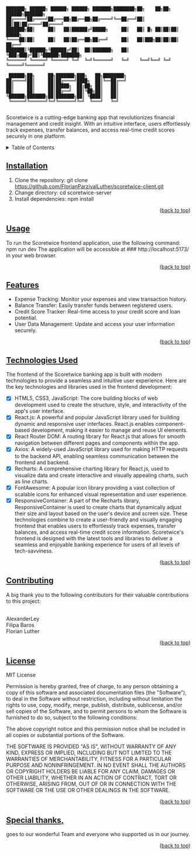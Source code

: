 ```

███████╗ ██████╗ ██████╗ ██████╗ ███████╗████████╗██╗    ██╗██╗ ██████╗███████╗
██╔════╝██╔════╝██╔═══██╗██╔══██╗██╔════╝╚══██╔══╝██║    ██║██║██╔════╝██╔════╝
███████╗██║     ██║   ██║██████╔╝█████╗     ██║   ██║ █╗ ██║██║██║     █████╗  
╚════██║██║     ██║   ██║██╔══██╗██╔══╝     ██║   ██║███╗██║██║██║     ██╔══╝  
███████║╚██████╗╚██████╔╝██║  ██║███████╗   ██║   ╚███╔███╔╝██║╚██████╗███████╗
╚══════╝ ╚═════╝ ╚═════╝ ╚═╝  ╚═╝╚══════╝   ╚═╝    ╚══╝╚══╝ ╚═╝ ╚═════╝╚══════╝
                                                                               
 ██████╗██╗     ██╗███████╗███╗   ██╗████████╗                                 
██╔════╝██║     ██║██╔════╝████╗  ██║╚══██╔══╝                                 
██║     ██║     ██║█████╗  ██╔██╗ ██║   ██║                                    
██║     ██║     ██║██╔══╝  ██║╚██╗██║   ██║                                    
╚██████╗███████╗██║███████╗██║ ╚████║   ██║                                    
 ╚═════╝╚══════╝╚═╝╚══════╝╚═╝  ╚═══╝   ╚═╝                                    
                                                                               
```
                                                                               


Scoretwice is a cutting-edge banking app that revolutionizes financial management and credit insight. With an intuitive interface, users effortlessly track expenses, transfer balances, and access real-time credit scores securely in one platform.
<!-- TABLE OF CONTENT -->
<details>
  <summary>Table of Contents</summary>
  <ol>
    <li>
      <a href="#installation">Installation</a>
    </li>
    <li>
      <a href="#usage">Usage</a>
    </li>
    <li><a href="#features">Features</a>
    </li>
    <li><a href="#technologies-used">Technologies Used</a>
      <ul>
        <li>HTML5, CSS3, JavaScript</li>
        <li>React.js</li>
        <li>React Router DOM</li>
        <li>Axios</li>
        <li>Recharts</li>
        <li>FontAwesome</li>
        <li>ResponsiveContainer</li>
      </ul>
    </li>
    <li><a href="#contributing">Contributing</a></li>
    <li><a href="#license">License</a></li>
    <li><a href="#special-thanks">Special Thanks</a></li>
    
  </ol>
</details>


<!-- INSTALLATION -->
## [Installation](#installation)

1. Clone the repository: git clone https://github.com/FlorianParzivalLuther/scoretwice-client.git
2. Change directory: cd scoretwice-server
3. Install dependencies: npm install
<p align="right">(<a href="#Installation">back to top</a>)</p>


<!-- USAGE -->
## [Usage](#usage)

To run the Scoretwice frontend application, use the following command:
npm run dev
The application will be accessible at ### http://localhost:5173/ in your web browser.
<p align="right">(<a href="#Usage">back to top</a>)</p>



<!-- FEATURES -->
## [Features](#features)

- Expense Tracking: Monitor your expenses and view transaction history.
- Balance Transfer: Easily transfer funds between registered users.
- Credit Score Tracker: Real-time access to your credit score and loan potential.
- User Data Management: Update and access your user information securely.
<p align="right">(<a href="#Features">back to top</a>)</p>


<!-- TECHNOLOGIES USED -->
## [Technologies Used](#technologies-used)

The frontend of the Scoretwice banking app is built with modern technologies to provide a seamless and intuitive user experience. Here are the key technologies and libraries used in the frontend development:
- [x] HTML5, CSS3, JavaScript: The core building blocks of web development used to create the structure, style, and interactivity of the app's user interface.
- [x] React.js: A powerful and popular JavaScript library used for building dynamic and responsive user interfaces. React.js enables component-based development, making it easier to manage and reuse UI elements.
- [x] React Router DOM: A routing library for React.js that allows for smooth navigation between different pages and components within the app.
- [x] Axios: A widely-used JavaScript library used for making HTTP requests to the backend API, enabling seamless communication between the frontend and backend.
- [x] Recharts: A comprehensive charting library for React.js, used to visualize data and create interactive and visually appealing charts, such as line charts.
- [x] FontAwesome: A popular icon library providing a vast collection of scalable icons for enhanced visual representation and user experience.
- [x] ResponsiveContainer: A part of the Recharts library, ResponsiveContainer is used to create charts that dynamically adjust their size and layout based on the user's device and screen size.
These technologies combine to create a user-friendly and visually engaging frontend that enables users to effortlessly track expenses, transfer balances, and access real-time credit score information. Scoretwice's frontend is designed with the latest tools and libraries to deliver a seamless and enjoyable banking experience for users of all levels of tech-savviness.

<p align="right">(<a href="#Technologies-Used">back to top</a>)</p>



<!-- CONTRIBUTING -->
## [Contributing](#contributing)

A big thank you to the following contributors for their valuable contributions to this project:
</br></br>

AlexanderLey</br>
Filipa Baros</br>
Florian Luther</br>

<p align="right">(<a href="#Contributing">back to top</a>)</p>


<!-- LICENSE -->
## [License](#license)

MIT License

Permission is hereby granted, free of charge, to any person obtaining a copy
of this software and associated documentation files (the "Software"), to deal
in the Software without restriction, including without limitation the rights
to use, copy, modify, merge, publish, distribute, sublicense, and/or sell
copies of the Software, and to permit persons to whom the Software is
furnished to do so, subject to the following conditions:

The above copyright notice and this permission notice shall be included in all
copies or substantial portions of the Software.

THE SOFTWARE IS PROVIDED "AS IS", WITHOUT WARRANTY OF ANY KIND, EXPRESS OR
IMPLIED, INCLUDING BUT NOT LIMITED TO THE WARRANTIES OF MERCHANTABILITY,
FITNESS FOR A PARTICULAR PURPOSE AND NONINFRINGEMENT. IN NO EVENT SHALL THE
AUTHORS OR COPYRIGHT HOLDERS BE LIABLE FOR ANY CLAIM, DAMAGES OR OTHER
LIABILITY, WHETHER IN AN ACTION OF CONTRACT, TORT OR OTHERWISE, ARISING FROM,
OUT OF OR IN CONNECTION WITH THE SOFTWARE OR THE USE OR OTHER DEALINGS IN THE
SOFTWARE.

<p align="right">(<a href="#License">back to top</a>)</p>


<!-- SPECIAL THANKS -->
## [Special thanks,](#special-thanks)
goes to our wonderful Team and everyone who supported us in our journey.
<p align="right">(<a href="#Special-Thanks">back to top</a>)</p>

</br></br>
</br>
</br>

